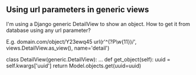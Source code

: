 Using url parameters in generic views
-------------------------------------

I'm using a Django generic DetailView to show an object. How to get it from database using any url parameter? 

E.g. 
domain.com/object/Y23ewq45
url(r'^(?P<uuid>\w{11})/', views.DetailView.as_view(), name='detail')

class DetailView(generic.DetailView): 
    ... 
    def get_object(self): 
        uuid = self.kwargs['uuid']
        return Model.objects.get(uuid=uuid)


